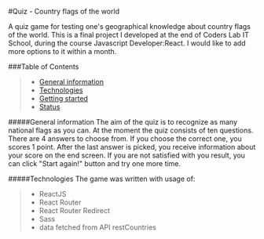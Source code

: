 #Quiz - Country flags of the world 

A quiz game for testing one's geographical knowledge about country flags of the world. 
This is a final project I developed at the end of Coders Lab IT School, during the course Javascript Developer:React.
I would like to add more options to it within a month.

###Table of Contents
> - [General information](https://github.com/Atanvarde/Quiz_Country-flags-of-the-world/General_information)
> - [Technologies](https://github.com/Atanvarde/Quiz_Country-flags-of-the-world/Technologies)
> - [Getting started](https://github.com/Atanvarde/Quiz_Country-flags-of-the-world/Getting_started)
> - [Status](https://github.com/Atanvarde/Quiz_Country-flags-of-the-world/Status)

#####General information
The aim of the quiz is to recognize as many national flags as you can.
At the moment the quiz consists of ten questions.
There are 4 answers to choose from. If you choose the correct one, you scores 1 point.
After the last answer is picked, you receive information about your score on the end screen.
If you are not satisfied with you result, you can click "Start again!" button and try one more time.

#####Technologies
The game was written with usage of:
>- ReactJS
>- React Router
>- React Router Redirect
>- Sass
>- data fetched from API restCountries

 
